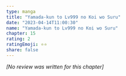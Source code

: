 ```yaml
---
type: manga
title: "Yamada-kun to Lv999 no Koi wo Suru"
date: "2023-04-14T11:00:30"
name: "Yamada-kun to Lv999 no Koi wo Suru"
chapter: 15
rating: 2
ratingEmoji: ⭐️⭐️
share: false
---
```


_[No review was written for this chapter]_
